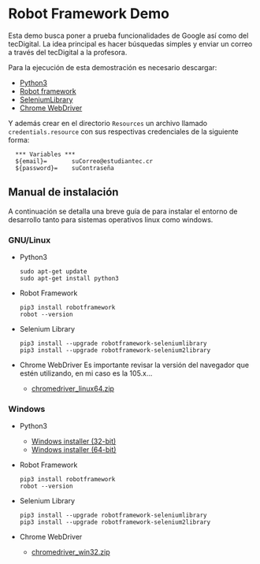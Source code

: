 # Robot Framework Demo

Esta demo busca poner a prueba funcionalidades de Google así como del tecDigital. La idea principal es hacer búsquedas simples y enviar un correo a través del tecDigital a la profesora.

Para la ejecución de esta demostración es necesario descargar:

- [Python3](https://www.python.org/downloads/)
- [Robot framework](https://robotframework.org/?tab=1#getting-started)
- [SeleniumLibrary](https://github.com/robotframework/SeleniumLibrary/#installation)
- [Chrome WebDriver](https://chromedriver.chromium.org/downloads)

Y además crear en el directorio ```Resources``` un archivo llamado ```credentials.resource``` con sus respectivas credenciales de la siguiente forma:

      *** Variables ***
      ${email}=       suCorreo@estudiantec.cr
      ${password}=    suContraseña

## Manual de instalación

A continuación se detalla una breve guía de para instalar el entorno de desarrollo tanto para sistemas operativos linux como windows.

### GNU/Linux

- Python3
  
      sudo apt-get update
      sudo apt-get install python3

- Robot Framework

      pip3 install robotframework
      robot --version

- Selenium Library

      pip3 install --upgrade robotframework-seleniumlibrary
      pip3 install --upgrade robotframework-selenium2library

- Chrome WebDriver
Es importante revisar la versión del navegador que estén utilizando, en mi caso es la 105.x...
  - [chromedriver_linux64.zip](https://chromedriver.storage.googleapis.com/105.0.5195.52/chromedriver_linux64.zip)

### Windows

- Python3
  - [Windows installer (32-bit)](https://www.python.org/ftp/python/3.10.7/python-3.10.7.exe)
  - [Windows installer (64-bit)](https://www.python.org/ftp/python/3.10.7/python-3.10.7-amd64.exe)

- Robot Framework

      pip3 install robotframework
      robot --version
- Selenium Library

      pip3 install --upgrade robotframework-seleniumlibrary
      pip3 install --upgrade robotframework-selenium2library

- Chrome WebDriver
  - [chromedriver_win32.zip](https://chromedriver.storage.googleapis.com/105.0.5195.52/chromedriver_win32.zip)
